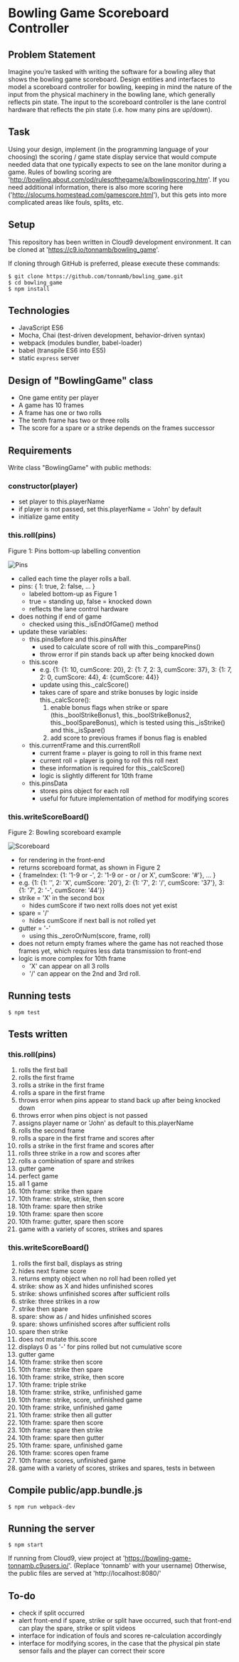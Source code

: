 # Bowling Game Scoreboard Controller

## Problem Statement

Imagine you’re tasked with writing the software for a bowling alley that shows the bowling game scoreboard.
Design entities and interfaces to model a scoreboard controller for bowling, keeping in mind the nature of the input from the physical machinery in the bowling lane, which generally reflects pin state.
The input to the scoreboard controller is the lane control hardware that reflects the pin state (i.e. how many pins are up/down).

## Task

Using your design, implement (in the programming language of your choosing) the scoring / game state display service that would compute needed data that one typically expects to see on the lane monitor during a game.
Rules of bowling scoring are 'http://bowling.about.com/od/rulesofthegame/a/bowlingscoring.htm'.
If you need additional information, there is also more scoring here ('http://slocums.homestead.com/gamescore.html'), but this gets into more complicated areas like fouls, splits, etc.

## Setup

This repository has been written in Cloud9 development environment.
It can be cloned at 'https://c9.io/tonnamb/bowling_game'.

If cloning through GitHub is preferred, please execute these commands:

    $ git clone https://github.com/tonnamb/bowling_game.git
    $ cd bowling_game
    $ npm install

## Technologies

* JavaScript ES6
* Mocha, Chai (test-driven development, behavior-driven syntax)
* webpack (modules bundler, babel-loader)
* babel (transpile ES6 into ES5)
* static `express` server

## Design of "BowlingGame" class

* One game entity per player
* A game has 10 frames
* A frame has one or two rolls
* The tenth frame has two or three rolls
* The score for a spare or a strike depends on the frames successor

## Requirements

Write class "BowlingGame" with public methods:

### constructor(player)

* set player to this.playerName
* if player is not passed, set this.playerName = 'John' by default
* initialize game entity

### this.roll(pins)

Figure 1: Pins bottom-up labelling convention

![Pins](http://www.clker.com/cliparts/O/6/o/5/Z/5/bowling-pins-diagram-md.png)

* called each time the player rolls a ball.
* pins: { 1: true, 2: false, ... }
  * labeled bottom-up as Figure 1
  * true = standing up, false = knocked down
  * reflects the lane control hardware
* does nothing if end of game
  * checked using this._isEndOfGame() method
* update these variables:
  * this.pinsBefore and this.pinsAfter
    * used to calculate score of roll with this._comparePins()
    * throw error if pin stands back up after being knocked down
  * this.score
    * e.g. {1: {1: 10, cumScore: 20}, 2: {1: 7, 2: 3, cumScore: 37}, 3: {1: 7, 2: 0, cumScore: 44}, 4: {cumScore: 44}}
    * update using this._calcScore()
    * takes care of spare and strike bonuses by logic inside this._calcScore(): 
      1. enable bonus flags when strike or spare (this._boolStrikeBonus1, this._boolStrikeBonus2, this._boolSpareBonus), which is tested using this._isStrike() and this._isSpare()
      2. add score to previous frames if bonus flag is enabled
  * this.currentFrame and this.currentRoll
    * current frame = player is going to roll in this frame next
    * current roll = player is going to roll this roll next
    * these information is required for this._calcScore()
    * logic is slightly different for 10th frame
  * this.pinsData
    * stores pins object for each roll
    * useful for future implementation of method for modifying scores

### this.writeScoreBoard()

Figure 2: Bowling scoreboard example

![Scoreboard](https://camo.githubusercontent.com/ad2710d5e239994189d3f15d2d927225cf9a2b0a/687474703a2f2f7777772e7770636c69706172742e636f6d2f72656372656174696f6e2f73706f7274732f626f776c696e672f626f776c696e675f73636f726573686565745f6578616d706c652e706e67)

* for rendering in the front-end
* returns scoreboard format, as shown in Figure 2
* { frameIndex: {1: '1-9 or -', 2: '1-9 or - or / or X', cumScore: '#'}, ... }
* e.g. {1: {1: '', 2: 'X', cumScore: '20'}, 2: {1: '7', 2: '/', cumScore: '37'}, 3: {1: '7', 2: '-', cumScore: '44'}}
* strike = 'X' in the second box
  * hides cumScore if two next rolls does not yet exist
* spare = '/'
  * hides cumScore if next ball is not rolled yet
* gutter = '-'
  * using this._zeroOrNum(score, frame, roll)
* does not return empty frames where the game has not reached those frames yet, which requires less data transmission to front-end
* logic is more complex for 10th frame
  * 'X' can appear on all 3 rolls
  * '/' can appear on the 2nd and 3rd roll.

## Running tests

    $ npm test

## Tests written

### this.roll(pins)

1. rolls the first ball
2. rolls the first frame
3. rolls a strike in the first frame
4. rolls a spare in the first frame
5. throws error when pins appear to stand back up after being knocked down
6. throws error when pins object is not passed
7. assigns player name or 'John' as default to this.playerName
8. rolls the second frame
9. rolls a spare in the first frame and scores after
10. rolls a strike in the first frame and scores after
11. rolls three strike in a row and scores after
12. rolls a combination of spare and strikes
13. gutter game
14. perfect game
15. all 1 game
16. 10th frame: strike then spare
17. 10th frame: strike, strike, then score
18. 10th frame: spare then strike
19. 10th frame: spare then score
20. 10th frame: gutter, spare then score
21. game with a variety of scores, strikes and spares

### this.writeScoreBoard()

1. rolls the first ball, displays as string
2. hides next frame score
3. returns empty object when no roll had been rolled yet
4. strike: show as X and hides unfinished scores
5. strike: shows unfinished scores after sufficient rolls
6. strike: three strikes in a row
7. strike then spare
8. spare: show as / and hides unfinished scores
9. spare: shows unfinished scores after sufficient rolls
10. spare then strike
11. does not mutate this.score
12. displays 0 as '-' for pins rolled but not cumulative score
13. gutter game
14. 10th frame: strike then score
15. 10th frame: strike then spare
16. 10th frame: strike, strike, then score
17. 10th frame: triple strike
18. 10th frame: strike, strike, unfinished game
19. 10th frame: strike, score, unfinished game
20. 10th frame: strike, unfinished game
21. 10th frame: strike then all gutter
22. 10th frame: spare then score
23. 10th frame: spare then strike
24. 10th frame: spare then gutter
25. 10th frame: spare, unfinished game
26. 10th frame: scores open frame
27. 10th frame: scores, unfinished game
28. game with a variety of scores, strikes and spares, tests in between

## Compile public/app.bundle.js

    $ npm run webpack-dev

## Running the server

    $ npm start

If running from Cloud9, view project at 'https://bowling-game-tonnamb.c9users.io/'. (Replace 'tonnamb' with your username)
Otherwise, the public files are served at 'http://localhost:8080/'

## To-do

* check if split occurred
* alert front-end if spare, strike or split have occurred, such that front-end can play the spare, strike or split videos
* interface for indication of fouls and scores re-calculation accordingly
* interface for modifying scores, in the case that the physical pin state sensor fails and the player can correct their score
